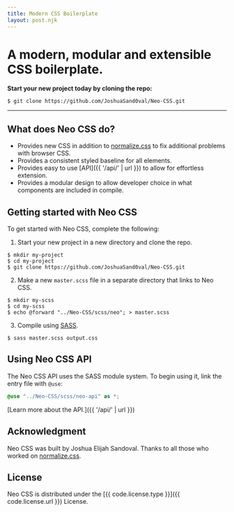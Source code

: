 ```yaml
---
title: Modern CSS Boilerplate
layout: post.njk
---
```


# A modern, modular and extensible CSS boilerplate.
**Start your new project today by cloning the repo:**

```shell
$ git clone https://github.com/JoshuaSand0val/Neo-CSS.git
```

---

## What does Neo CSS do?
- Provides new CSS in addition to [normalize.css](https://github.com/necolas/normalize.css/) to fix additional problems with browser CSS.
- Provides a consistent styled baseline for all elements.
- Provides easy to use [API]({{ '/api/' | url }}) to allow for effortless extension.
- Provides a modular design to allow developer choice in what components are included in compile.

## Getting started with Neo CSS
To get started with Neo CSS, complete the following:

1. Start your new project in a new directory and clone the repo.

```shell
$ mkdir my-project
$ cd my-project
$ git clone https://github.com/JoshuaSand0val/Neo-CSS.git
```

2. Make a new `master.scss` file in a separate directory that links to Neo CSS.

```shell
$ mkdir my-scss
$ cd my-scss
$ echo @forward "../Neo-CSS/scss/neo"; > master.scss
```

3. Compile using [SASS](https://sass-lang.com/install).

```shell
$ sass master.scss output.css
```

## Using Neo CSS API
The Neo CSS API uses the SASS module system.
To begin using it, link the entry file with `@use`:

```scss
@use "../Neo-CSS/scss/neo-api" as *;
```

[Learn more about the API.]({{ '/api/' | url }})

## Acknowledgment
Neo CSS was built by Joshua Elijah Sandoval.
Thanks to all those who worked on [normalize.css](https://github.com/necolas/normalize.css/).

## License
Neo CSS is distributed under the [{{ code.license.type }}]({{ code.license.url }}) License.